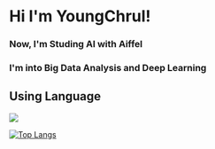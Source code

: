 # Hi I'm YoungChrul!     
### Now, I'm Studing AI with Aiffel     
### I'm into Big Data Analysis and Deep Learning    


  
## Using Language   
![](https://img.shields.io/badge/%20-python%20-blue)   

[![Top Langs](https://github-readme-stats.vercel.app/api/top-langs/?username={youngchurl})](https://github.com/anuraghazra/github-readme-stats)
